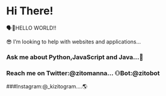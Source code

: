 # Hi There! 


🗣🚀HELLO WORLD!!

😎 I’m looking to help with websites and applications...

### Ask me about Python,JavaScript and Java...🎲
### Reach me on Twitter:@zitomanna... ⚇Bot:@zitobot
###Instagram:@_kizitogram....🌎


